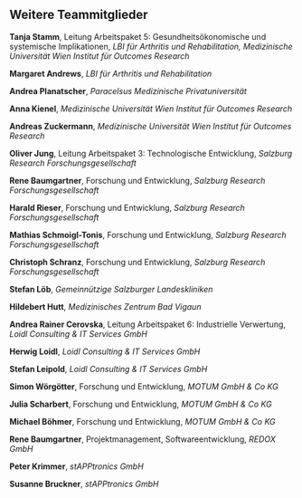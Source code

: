 ## Weitere Teammitglieder

**Tanja Stamm**, Leitung Arbeitspaket 5: Gesundheitsökonomische und systemische Implikationen, *LBI für Arthritis und Rehabilitation, Medizinische Universität Wien Institut für Outcomes Research*

**Margaret Andrews**, *LBI für Arthritis und Rehabilitation*

**Andrea Planatscher**, *Paracelsus Medizinische Privatuniversität*

**Anna Kienel**, *Medizinische Universität Wien Institut für Outcomes Research*

**Andreas Zuckermann**, *Medizinische Universität Wien Institut für Outcomes Research*

**Oliver Jung**, Leitung Arbeitspaket 3: Technologische Entwicklung, *Salzburg Research Forschungsgesellschaft*

**Rene Baumgartner**, Forschung und Entwicklung, *Salzburg Research Forschungsgesellschaft*

**Harald Rieser**, Forschung und Entwicklung, *Salzburg Research Forschungsgesellschaft*

**Mathias Schmoigl-Tonis**, Forschung und Entwicklung, *Salzburg Research Forschungsgesellschaft*

**Christoph Schranz**, Forschung und Entwicklung, *Salzburg Research Forschungsgesellschaft*

**Stefan Löb**, *Gemeinnützige Salzburger Landeskliniken*

**Hildebert Hutt**, *Medizinisches Zentrum Bad Vigaun*

**Andrea Rainer Cerovska**, Leitung Arbeitspaket 6: Industrielle Verwertung, *Loidl Consulting & IT Services GmbH*

**Herwig Loidl**, *Loidl Consulting & IT Services GmbH*

**Stefan Leipold**, *Loidl Consulting & IT Services GmbH*

**Simon Wörgötter**, Forschung und Entwicklung, *MOTUM GmbH & Co KG*

**Julia Scharbert**, Forschung und Entwicklung, *MOTUM GmbH & Co KG*

**Michael Böhmer**, Forschung und Entwicklung, *MOTUM GmbH & Co KG*

**Rene Baumgartner**, Projektmanagement, Softwareentwicklung, *REDOX GmbH*

**Peter Krimmer**, *stAPPtronics GmbH*

**Susanne Bruckner**, *stAPPtronics GmbH*